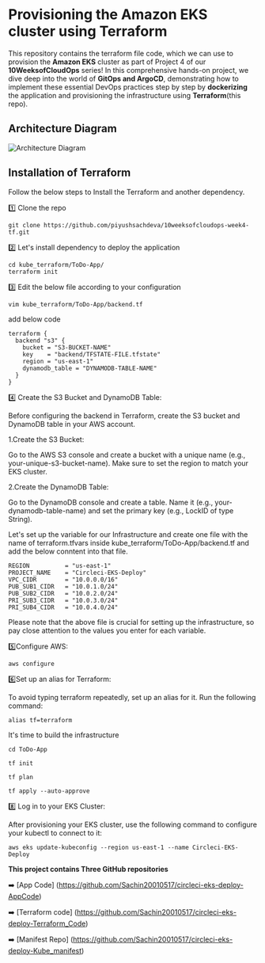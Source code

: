 
# Provisioning the Amazon EKS cluster using Terraform
This repository contains the terraform file code, which we can use to provision the **Amazon EKS** cluster as part of Project 4 of our **10WeeksofCloudOps** series! In this comprehensive hands-on project, we dive deep into the world of **GitOps and ArgoCD**, demonstrating how to implement these essential DevOps practices step by step by **dockerizing** the application and provisioning the infrastructure using **Terraform**(this repo).

## Architecture Diagram

![Architecture Diagram](https://cdn-images-1.medium.com/max/800/1*T5IRoSoiqT8qnYLUprsRUQ.png)


## Installation of Terraform
Follow the below steps to Install the Terraform and another dependency.

1️⃣ Clone the repo

``` git clone https://github.com/piyushsachdeva/10weeksofcloudops-week4-tf.git ```

2️⃣ Let's install dependency to deploy the application

``` 
cd kube_terraform/ToDo-App/
terraform init
```

3️⃣ Edit the below file according to your configuration

`vim kube_terraform/ToDo-App/backend.tf`

add below code

```
terraform {
  backend "s3" {
    bucket = "S3-BUCKET-NAME"
    key    = "backend/TFSTATE-FILE.tfstate"
    region = "us-east-1"
    dynamodb_table = "DYNAMODB-TABLE-NAME"
  }
}
```

4️⃣ Create the S3 Bucket and DynamoDB Table:

Before configuring the backend in Terraform, create the S3 bucket and DynamoDB table in your AWS account.

1.Create the S3 Bucket:

Go to the AWS S3 console and create a bucket with a unique name (e.g., your-unique-s3-bucket-name). Make sure to set the region to match your EKS cluster.

2.Create the DynamoDB Table:

Go to the DynamoDB console and create a table. Name it (e.g., your-dynamodb-table-name) and set the primary key (e.g., LockID of type String).


Let's set up the variable for our Infrastructure and create one file with the name of terraform.tfvars inside kube_terraform/ToDo-App/backend.tf and add the below conntent into that file.

```
REGION          = "us-east-1"
PROJECT_NAME    = "Circleci-EKS-Deploy"
VPC_CIDR        = "10.0.0.0/16"
PUB_SUB1_CIDR   = "10.0.1.0/24"
PUB_SUB2_CIDR   = "10.0.2.0/24"
PRI_SUB3_CIDR   = "10.0.3.0/24"
PRI_SUB4_CIDR   = "10.0.4.0/24"
```

Please note that the above file is crucial for setting up the infrastructure, so pay close attention to the values you enter for each variable.

<!-- The below command will tell you what terraform is going to create.

`terraform plan`

Finally, HIT the below command to create the infrastructure...

`terraform apply`

type yes, and it will prompt you for permission or use --auto-approve in the command above. -->

5️⃣Configure AWS:

```
aws configure
```

6️⃣Set up an alias for Terraform:

To avoid typing terraform repeatedly, set up an alias for it. Run the following command:
```
alias tf=terraform
```
It's time to build the infrastructure
```
cd ToDo-App
```
```
tf init
```
```
tf plan
```
```
tf apply --auto-approve
```

8️⃣ Log in to your EKS Cluster:

After provisioning your EKS cluster, use the following command to configure your kubectl to connect to it:
```
aws eks update-kubeconfig --region us-east-1 --name Circleci-EKS-Deploy
```




**This project contains Three GitHub repositories**

➡️ [App Code] (https://github.com/Sachin20010517/circleci-eks-deploy-AppCode)

➡️ [Terraform code] (https://github.com/Sachin20010517/circleci-eks-deploy-Terraform_Code)

➡️ [Manifest Repo] (https://github.com/Sachin20010517/circleci-eks-deploy-Kube_manifest)
